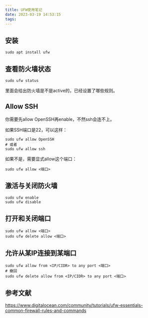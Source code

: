 ```yaml
---
title: UFW使用笔记
date: 2023-03-19 14:53:15
tags:
---
```


## 安装

```shell
sudo apt install ufw
```

## 查看防火墙状态

```shell
sudo ufw status
```

里面会给出防火墙是不是active的，已经设置了哪些规则。

## Allow SSH

你需要先allow OpenSSH再enable，不然ssh会连不上。

如果SSH端口是22，可以这样：

```shell
sudo ufw allow OpenSSH
# 或者
sudo ufw allow ssh
```

如果不是，需要显式allow这个端口：

```shell
sudo ufw allow <端口>
```

## 激活与关闭防火墙

```shell
sudo ufw enable
sudo ufw disable
```

## 打开和关闭端口

```shell
sudo ufw allow <端口>
sudo ufw delete allow <端口>
```

## 允许从某IP连接到某端口

```shell
sudo ufw allow from <IP/CIDR> to any port <端口>
# 撤回
sudo ufw delete allow from <IP/CIDR> to any port <端口>
```

## 参考文献

<https://www.digitalocean.com/community/tutorials/ufw-essentials-common-firewall-rules-and-commands>
